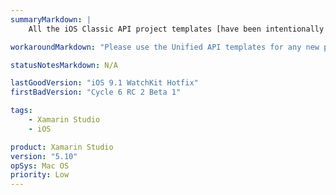 ```yaml
---
summaryMarkdown: |
    All the iOS Classic API project templates [have been intentionally removed](http://developer.xamarin.com/releases/studio/xamarin.studio_5.10/xamarin.studio_5.10/#Changes_to_iOS_Project_Templates).

workaroundMarkdown: "Please use the Unified API templates for any new projects."

statusNotesMarkdown: N/A

lastGoodVersion: "iOS 9.1 WatchKit Hotfix"
firstBadVersion: "Cycle 6 RC 2 Beta 1"

tags:
    - Xamarin Studio
    - iOS

product: Xamarin Studio
version: "5.10"
opSys: Mac OS
priority: Low
---
```

